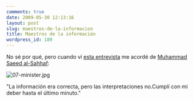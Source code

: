 ```yaml
---
comments: true
date: 2009-05-30 12:13:16
layout: post
slug: maestros-de-la-informacion
title: Maestros de la información
wordpress_id: 189
---
```


No sé por qué, pero cuando ví [esta entrevista](http://tele13.beta.canal13.cl/noticias/nacional/3575.htm) me acordé de [Muhammad Saeed al-Sahhaf](http://en.wikipedia.org/wiki/Muhammad_Saeed_al-Sahhaf):

![07-minister.jpg](http://www.lnds.net/images/07-minister.jpg)

"La información era correcta, pero las interpretaciones no.Cumplí con mi deber hasta el último minuto."

  




